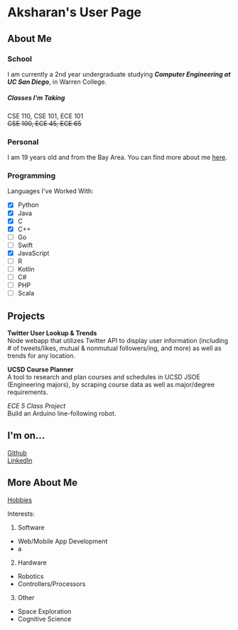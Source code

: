 # Aksharan's User Page  

## About Me  

### School  
I am currently a 2nd year undergraduate studying ***Computer Engineering at UC San Diego***, in Warren College.

##### Classes I'm Taking  
CSE 110, CSE 101, ECE 101  
~~CSE 100, ECE 45, ECE 65~~

### Personal 
I am 19 years old and from the Bay Area. You can find more about me [here](https://github.com/aksharans/CSE110_Lab1/blob/user-page/index.md#more-about-me).

### Programming  

Languages I've Worked With:  
- [x] Python
- [x] Java
- [x] C
- [x] C++
- [ ] Go
- [ ] Swift
- [x] JavaScript
- [ ] R
- [ ] Kotlin
- [ ] C#
- [ ] PHP
- [ ] Scala

## Projects  

**Twitter User Lookup & Trends**  
Node webapp that utilizes Twitter API to display user information (including # of tweets/likes, mutual & nonmutual followers/ing, and more) as well as trends for any location.  

**UCSD Course Planner**  
A tool to research and plan courses and schedules in UCSD JSOE (Engineering majors), by scraping course data as well as major/degree requirements.

_ECE 5 Class Project_  
Build an Arduino line-following robot.



## I'm on...  
[Github](https://github.com/aksharans)  
[LinkedIn](https://www.linkedin.com/in/aksharan/) 


## More About Me
[Hobbies](/Hobbies.md)

Interests:
1. Software
  - Web/Mobile App Development
  -  a
2. Hardware
  - Robotics
  - Controllers/Processors
3. Other
  - Space Exploration
  - Cognitive Science

